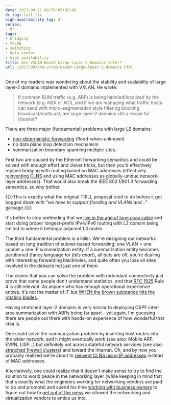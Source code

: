 ```yaml
---
date: 2017-09-21 08:56:00+02:00
dr_tag: fail_fix
high-availability_tag: dr
series:
- dr
tags:
- bridging
- VXLAN
- switching
- data center
- high availability
title: Are VXLAN-Based Large Layer-2 Domains Safer?
url: /2017/09/are-vxlan-based-large-layer-2-domains.html
---
```

One of my readers was wondering about the stability and scalability of large layer-2 domains implemented with VXLAN. He wrote:

> If common BUM traffic (e.g. ARP) is being handled/localized by the network (e.g. NSX or ACI), and if we are managing what traffic hosts can send with micro-segmentation style filtering blocking broadcast/multicast, are large layer-2 domains still a recipe for disaster?

There are three major (fundamental) problems with large L2 domains:
<!--more-->
-   [non-deterministic forwarding](/2010/07/bridging-and-routing-is-there.html) (flood-when-unknown)
-   no data plane loop detection mechanism
-   summarization boundary spanning multiple sites.

First two are caused by the Ethernet forwarding semantics and could be solved with enough effort and clever tricks, but then you\'d effectively replace bridging with routing based on MAC addresses (effectively [reinventing CLNS](/2015/10/was-clnp-really-broken.html) and using MAC addresses as globally-unique network-layer addresses). That would also break the IEEE 802.1/801.3 forwarding semantics, so why bother.

{{<note info>}}This is exactly what the original TRILL proposal tried to do before it got bogged down with "*we have to support flooding and VLANs and...*" garbage.{{</note>}}

It\'s better to stop pretending that we [live in the age of long coax cable](/2015/04/what-is-layer-2-and-why-do-we-need-it.html) and start doing proper longest-prefix IPv4/IPv6 routing with L2 domain being limited to where it belongs: adjacent L3 nodes.

The third fundamental problem is a killer. We\'re designing our networks based on long tradition of subnet-based forwarding: one VLAN = one subnet = one IP summarization entity. If a summarization entity becomes partitioned (fancy language for *falls apart*), all bets are off, you're dealing with interesting forwarding blackholes, and quite often you lose all sites involved in the debacle not just one of them.

The claims that you can solve the problem with redundant connectivity just prove that some people don't understand statistics, and that [RFC 1925](https://tools.ietf.org/html/rfc1925) Rule 4 is still relevant. As anyone who has enough operational experience knows, it\'s not the matter of IF but [WHEN the brown substance hits the rotating blades](/2012/10/if-something-can-fail-it-will.html).

Having stretched layer-2 domains is very similar to deploying OSPF inter-area summarization with ABRs being far apart - yet again, I\'m guessing there are people out there with hands-on experience of how wonderful that idea is.

One could solve the summarization problem by inserting host routes into the wider network, and it might eventually work (see also: Mobile ARP, EVPN, LISP...) but definitely not across stateful network services (see also: [stretched firewall clusters](/2015/11/stretched-firewalls-across-layer-3-dci.html)) and toward the Internet. Oh, and by now you probably realized we're about to [reinvent CLNS using IP addresses](/2015/05/reinventing-clns-with-l3-only-forwarding.html) instead of MAC addresses.

Alternatively, one could realize that it doesn\'t make sense to try to find the solution to world peace in the networking layer (while keeping in mind that that\'s exactly what the engineers working for networking vendors are paid to do and promote) and spend his time [working with business owners](/2013/01/long-distance-vmotion-stretched-ha.html) to figure out how to [get out of the mess](/2013/09/layer-2-extension-otv-use-cases.html) we allowed the networking and virtualization vendors to entice us into.
